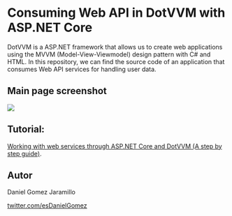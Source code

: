 # Consuming Web API in DotVVM with ASP.NET Core

DotVVM is a ASP.NET framework that allows us to create web applications using the MVVM (Model-View-Viewmodel) design pattern with C# and HTML. In this repository, we can find the source code of an application that consumes Web API services for handling user data.

## Main page screenshot 

![](https://res.cloudinary.com/practicaldev/image/fetch/s--3scgJ9Jy--/c_limit%2Cf_auto%2Cfl_progressive%2Cq_auto%2Cw_880/https://dev-to-uploads.s3.amazonaws.com/i/78lur27swt44ytqehfys.png)

## Tutorial:

[Working with web services through ASP.NET Core and DotVVM (A step by step guide)](https://dev.to/dotvvm/working-with-web-services-through-asp-net-core-and-dotvvm-a-step-by-step-guide-2le).

## Autor

Daniel Gomez Jaramillo

[twitter.com/esDanielGomez](https://twitter.com/esDanielGomez)
